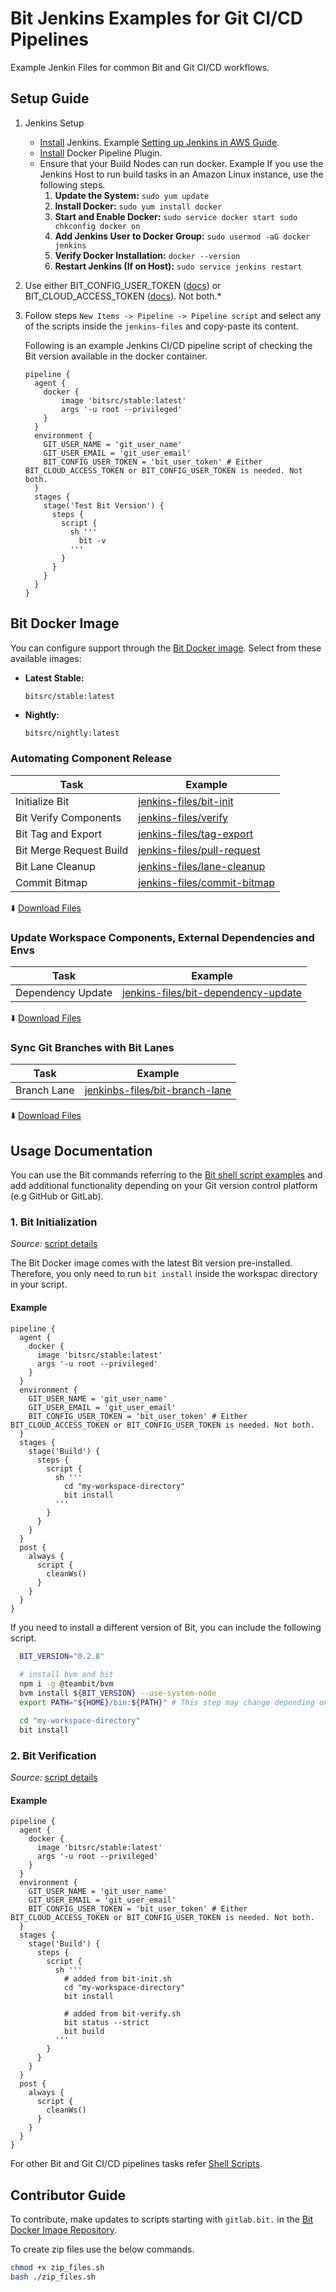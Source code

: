 # Bit Jenkins Examples for Git CI/CD Pipelines
Example Jenkin Files for common Bit and Git CI/CD workflows.

## Setup Guide

1. Jenkins Setup
   - [Install](https://www.jenkins.io/doc/book/installing/) Jenkins. Example [Setting up Jenkins in AWS Guide](https://www.jenkins.io/doc/tutorials/tutorial-for-installing-jenkins-on-AWS/).
   - [Install](https://plugins.jenkins.io/docker-workflow/) Docker Pipeline Plugin.
   - Ensure that your Build Nodes can run docker. Example If you use the Jenkins Host to run build tasks in an Amazon Linux instance, use the following steps.
     1. **Update the System:** `sudo yum update`
     2. **Install Docker:** `sudo yum install docker`
     3. **Start and Enable Docker:** `sudo service docker start sudo chkconfig docker on`
     4. **Add Jenkins User to Docker Group:** `sudo usermod -aG docker jenkins`
     5. **Verify Docker Installation:** `docker --version`
     6. **Restart Jenkins (If on Host):** `sudo service jenkins restart`
2. Use either BIT_CONFIG_USER_TOKEN ([docs](https://bit.dev/reference/reference/config/bit-config/#modify-a-configuration-value)) or BIT_CLOUD_ACCESS_TOKEN ([docs](https://bit.dev/reference/ci/jenkins#generating-an-access-token)). Not both.*
        
3. Follow steps `New Items -> Pipeline -> Pipeline script` and select any of the scripts inside the `jenkins-files` and copy-paste its content.

    Following is an example Jenkins CI/CD pipeline script of checking the Bit version available in the docker container.

    ```
    pipeline {
      agent {
        docker {
            image 'bitsrc/stable:latest'
            args '-u root --privileged'
        }
      }
      environment {
        GIT_USER_NAME = 'git_user_name'
        GIT_USER_EMAIL = 'git_user_email'
        BIT_CONFIG_USER_TOKEN = 'bit_user_token' # Either BIT_CLOUD_ACCESS_TOKEN or BIT_CONFIG_USER_TOKEN is needed. Not both.
      }
      stages {
        stage('Test Bit Version') {
          steps {
            script {
              sh '''
                bit -v
              '''
            }
          }
        }
      }
    }
    ```

## Bit Docker Image
You can configure support through the [Bit Docker image](https://github.com/bit-tasks/bit-docker-image). Select from these available images:

- **Latest Stable:** 
  ```
  bitsrc/stable:latest
  ```
  
- **Nightly:** 
  ```bash
  bitsrc/nightly:latest
  ```

### Automating Component Release

| Task                        | Example                         | 
|-----------------------------|---------------------------------|
| Initialize Bit             | [jenkins-files/bit-init](/jenkins-files/bit-init)           |
| Bit Verify Components      | [jenkins-files/verify](/jenkins-files/verify)               |
| Bit Tag and Export         | [jenkins-files/tag-export](/jenkins-files/tag-export)       |
| Bit Merge Request Build    | [jenkins-files/pull-request](/jenkins-files/pull-request) |
| Bit Lane Cleanup           | [jenkins-files/lane-cleanup](/jenkins-files/lane-cleanup) |
| Commit Bitmap              | [jenkins-files/commit-bitmap](/jenkins-files/commit-bitmap) |

  :arrow_down: [Download Files](https://github.com/bit-tasks/github-action-examples/raw/main/downloads/automating-component-releases.zip)

### Update Workspace Components, External Dependencies and Envs

| Task                        | Example                         |
|-----------------------------|---------------------------------|
| Dependency Update           | [jenkins-files/bit-dependency-update](/jenkins-files/dependency-update)   |

  :arrow_down: [Download Files](https://github.com/bit-tasks/github-action-examples/raw/main/downloads/dependency-update.zip)

### Sync Git Branches with Bit Lanes

| Task                        | Example                         |
|-----------------------------|---------------------------------|
| Branch Lane                 | [jenkinbs-files/bit-branch-lane](/jenkins-files/branch-lane)  |

  :arrow_down: [Download Files](https://github.com/bit-tasks/github-action-examples/raw/main/downloads/branch-lane.zip)


## Usage Documentation

You can use the Bit commands referring to the [Bit shell script examples](https://github.com/bit-tasks/shell-scripts) and add additional functionality depending on your Git version control platform (e.g GitHub or GitLab).

### 1. Bit Initialization

*Source:* [script details](https://github.com/bit-tasks/shell-scripts/blob/main/scripts/bit-init.sh)

The Bit Docker image comes with the latest Bit version pre-installed. Therefore, you only need to run `bit install` inside the workspac directory in your script.

#### Example

```
pipeline {
  agent {
    docker {
      image 'bitsrc/stable:latest'
      args '-u root --privileged'
    }
  }
  environment {
    GIT_USER_NAME = 'git_user_name'
    GIT_USER_EMAIL = 'git_user_email'
    BIT_CONFIG_USER_TOKEN = 'bit_user_token' # Either BIT_CLOUD_ACCESS_TOKEN or BIT_CONFIG_USER_TOKEN is needed. Not both.
  }
  stages {
    stage('Build') {
      steps {
        script {
          sh '''
            cd "my-workspace-directory"
            bit install
          '''
        }
      }
    }
  }
  post {
    always {
      script {
        cleanWs()
      }
    }
  }
}
```

If you need to install a different version of Bit, you can include the following script.

```sh
  BIT_VERSION="0.2.8"
  
  # install bvm and bit
  npm i -g @teambit/bvm
  bvm install ${BIT_VERSION} --use-system-node
  export PATH="${HOME}/bin:${PATH}" # This step may change depending on your CI runner

  cd "my-workspace-directory"
  bit install
```

### 2. Bit Verification

*Source:* [script details](https://github.com/bit-tasks/shell-scripts/blob/main/scripts/bit-verify.sh)

#### Example

```
pipeline {
  agent {
    docker {
      image 'bitsrc/stable:latest'
      args '-u root --privileged'
    }
  }
  environment {
    GIT_USER_NAME = 'git_user_name'
    GIT_USER_EMAIL = 'git_user_email'
    BIT_CONFIG_USER_TOKEN = 'bit_user_token' # Either BIT_CLOUD_ACCESS_TOKEN or BIT_CONFIG_USER_TOKEN is needed. Not both.
  }
  stages {
    stage('Build') {
      steps {
        script {
          sh '''
            # added from bit-init.sh
            cd "my-workspace-directory"
            bit install

            # added from bit-verify.sh
            bit status --strict
            bit build
          '''
        }
      }
    }
  }
  post {
    always {
      script {
        cleanWs()
      }
    }
  }
}
```

For other Bit and Git CI/CD pipelines tasks refer [Shell Scripts](https://github.com/bit-tasks/shell-scripts).

## Contributor Guide

To contribute, make updates to scripts starting with `gitlab.bit.` in the [Bit Docker Image Repository](https://github.com/bit-tasks/bit-docker-image).

To create zip files use the below commands.

```bash
chmod +x zip_files.sh
bash ./zip_files.sh
```
